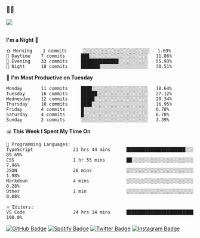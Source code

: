 ### 🤙🍺

<a href="https://github-readme-stats.vercel.app/api?username=hzak2xx&count_private=true&show_icons=true&theme=dracula">
  <img align="center" src="https://github-readme-stats.vercel.app/api?username=hzak2xx&count_private=true&show_icons=true&theme=dracula" />
</a>  
</br>
</br>

<!--START_SECTION:waka-->
**I'm a Night 🦉** 

```text
🌞 Morning    1 commits      ░░░░░░░░░░░░░░░░░░░░░░░░░   1.69% 
🌆 Daytime    7 commits      ███░░░░░░░░░░░░░░░░░░░░░░   11.86% 
🌃 Evening    33 commits     ██████████████░░░░░░░░░░░   55.93% 
🌙 Night      18 commits     ███████░░░░░░░░░░░░░░░░░░   30.51%

```
📅 **I'm Most Productive on Tuesday** 

```text
Monday       11 commits     ████░░░░░░░░░░░░░░░░░░░░░   18.64% 
Tuesday      16 commits     ██████░░░░░░░░░░░░░░░░░░░   27.12% 
Wednesday    12 commits     █████░░░░░░░░░░░░░░░░░░░░   20.34% 
Thursday     10 commits     ████░░░░░░░░░░░░░░░░░░░░░   16.95% 
Friday       4 commits      █░░░░░░░░░░░░░░░░░░░░░░░░   6.78% 
Saturday     4 commits      █░░░░░░░░░░░░░░░░░░░░░░░░   6.78% 
Sunday       2 commits      ░░░░░░░░░░░░░░░░░░░░░░░░░   3.39%

```


📊 **This Week I Spent My Time On** 

```text
💬 Programming Languages: 
TypeScript               21 hrs 44 mins      ██████████████████████░░░   89.69% 
CSS                      1 hr 55 mins        ██░░░░░░░░░░░░░░░░░░░░░░░   7.96% 
JSON                     28 mins             ░░░░░░░░░░░░░░░░░░░░░░░░░   1.98% 
Markdown                 4 mins              ░░░░░░░░░░░░░░░░░░░░░░░░░   0.28% 
Other                    1 min               ░░░░░░░░░░░░░░░░░░░░░░░░░   0.08%

🔥 Editors: 
VS Code                  24 hrs 14 mins      █████████████████████████   100.0%

```


<!--END_SECTION:waka-->

[![GitHub Badge](https://img.shields.io/badge/GitHub-100000?style=for-the-badge&logo=github&logoColor=white)](https://github.com/hzak2xx)
[![Spotify Badge](https://img.shields.io/badge/Spotify-1ED760?&style=for-the-badge&logo=spotify&logoColor=white)](https://open.spotify.com/user/uf90s6sbbh75a1mt44clkhkvf)
[![Twitter Badge](https://img.shields.io/badge/Twitter-1DA1F2?style=for-the-badge&logo=twitter&logoColor=white)](https://twitter.com/hzak2xx)
[![Instagram Badge](https://img.shields.io/badge/Instagram-E4405F?style=for-the-badge&logo=instagram&logoColor=white)](https://www.instagram.com/hzak2xx/)
